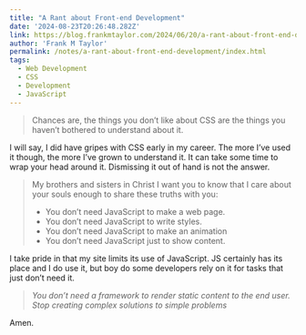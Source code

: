 ```yaml
---
title: "A Rant about Front-end Development"
date: '2024-08-23T20:26:48.282Z'
link: https://blog.frankmtaylor.com/2024/06/20/a-rant-about-front-end-development/
author: 'Frank M Taylor'
permalink: /notes/a-rant-about-front-end-development/index.html
tags:
  - Web Development
  - CSS
  - Development
  - JavaScript
---
```


> Chances are, the things you don’t like about CSS are the things you haven’t bothered to understand about it.

I will say, I did have gripes with CSS early in my career. The more I’ve used it though, the more I’ve grown to understand it. It can take some time to wrap your head around it. Dismissing it out of hand is not the answer.

> My brothers and sisters in Christ I want you to know that I care about your souls enough to share these truths with you:
>
> - You don’t need JavaScript to make a web page. 
> - You don’t need JavaScript to write styles. 
> - You don’t need JavaScript to make an animation
> - You don’t need JavaScript just to show content.

I take pride in that my site limits its use of JavaScript. JS certainly has its place and I do use it, but boy do some developers rely on it for tasks that just don’t need it.

> *You don’t need a framework to render static content to the end user. Stop creating complex solutions to simple problems*

Amen.